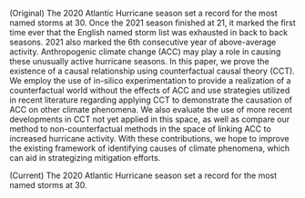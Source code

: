(Original)
The 2020 Atlantic Hurricane season set a record for the most named storms at 30. Once the 2021 season finished at 21, it marked the first time ever that the English named storm list was exhausted in back to back seasons. 2021 also marked the 6th consecutive year of above-average activity. Anthropogenic climate change (ACC) may play a role in causing these unusually active hurricane seasons. In this paper, we prove the existence of a causal relationship using counterfactual causal theory (CCT). We employ the use of in-silico experimentation to provide a realization of a counterfactual world without the effects of ACC and use strategies utilized in recent literature regarding applying CCT to demonstrate the causation of ACC on other climate phenomena. We also evaluate the use of more recent developments in CCT not yet applied in this space, as well as compare our method to non-counterfactual methods in the space of linking ACC to increased hurricane activity. With these contributions, we hope to improve the existing framework of identifying causes of climate phenomena, which can aid in strategizing mitigation efforts.

(Current)
The 2020 Atlantic Hurricane season set a record for the most named storms at 30.
